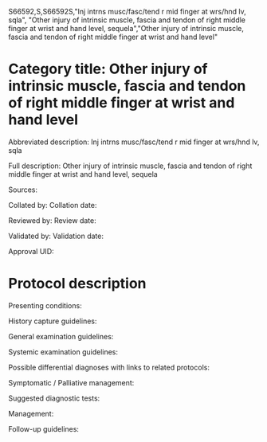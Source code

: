 S66592,S,S66592S,"Inj intrns musc/fasc/tend r mid finger at wrs/hnd lv, sqla", "Other injury of intrinsic muscle, fascia and tendon of right middle finger at wrist and hand level, sequela","Other injury of intrinsic muscle, fascia and tendon of right middle finger at wrist and hand level"
# Category title: Other injury of intrinsic muscle, fascia and tendon of right middle finger at wrist and hand level

Abbreviated description: Inj intrns musc/fasc/tend r mid finger at wrs/hnd lv, sqla

Full description: Other injury of intrinsic muscle, fascia and tendon of right middle finger at wrist and hand level, sequela

Sources:

Collated by:
Collation date:

Reviewed by:
Review date:

Validated by:
Validation date:

Approval UID:

# Protocol description

Presenting conditions:

History capture guidelines:

General examination guidelines:

Systemic examination guidelines:

Possible differential diagnoses with links to related protocols:

Symptomatic / Palliative management:

Suggested diagnostic tests:

Management:

Follow-up guidelines:
